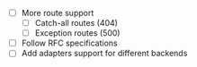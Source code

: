 - [ ] More route support
  - [ ] Catch-all routes (404)
  - [ ] Exception routes (500)
- [ ] Follow RFC specifications
- [ ] Add adapters support for different backends
